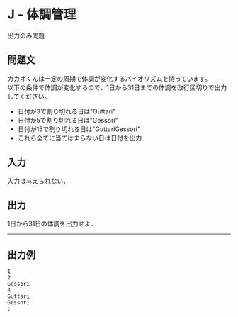 # J - 体調管理
出力のみ問題<br>

## 問題文
カカオくんは一定の周期で体調が変化するバイオリズムを持っています。  
以下の条件で体調が変化するので、1日から31日までの体調を改行区切りで出力してください。
* 日付が3で割り切れる日は"Guttari"
* 日付が5で割り切れる日は"Gessori"
* 日付が15で割り切れる日は"GuttariGessori"
* これら全てに当てはまらない日は日付を出力
## 入力
入力は与えられない．


## 出力
1日から31日の体調を出力せよ．

***
## 出力例 
```
1
2
Gessori
4
Guttari
Gessori
:
```
